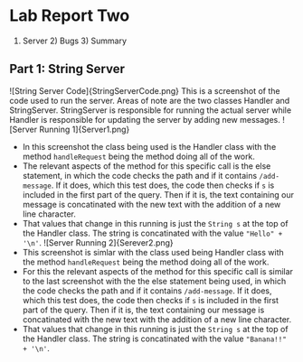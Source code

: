 # Lab Report Two
1) Server 2) Bugs 3) Summary

## Part 1: String Server
![String Server Code]{StringServerCode.png}
This is a screenshot of the code used to run the server. Areas of note are the two classes Handler and StringServer. StringServer is responsible for running the actual server while Handler is responsible for updating the server by adding new messages.
![Server Running 1]{Server1.png}
* In this screenshot the class being used is the Handler class with the method `handleRequest` being the method doing all of the work.
* The relevant aspects of the method for this specific call is the else statement, in which the code checks the path and if it contains `/add-message`. If it does, which this test does, the code then checks if `s` is included in the first part of the query. Then if it is, the text containing our message is concatinated with the new text with the addition of a new line character. 
* That values that change in this running is just the `String s` at the top of the Handler class. The string is concatinated with the value `"Hello" + '\n'`.
![Server Running 2]{Serever2.png}
* This screenshot is simlar with the class used being Handler class with the method `handleRequest` being the method doing all of the work.
* For this the relevant aspects of the method for this specific call is similar to the last screenshot with the the else statement being used, in which the code checks the path and if it contains `/add-message`. If it does, which this test does, the code then checks if `s` is included in the first part of the query. Then if it is, the text containing our message is concatinated with the new text with the addition of a new line character. 
* That values that change in this running is just the `String s` at the top of the Handler class. The string is concatinated with the value `"Banana!!" + '\n'`.

